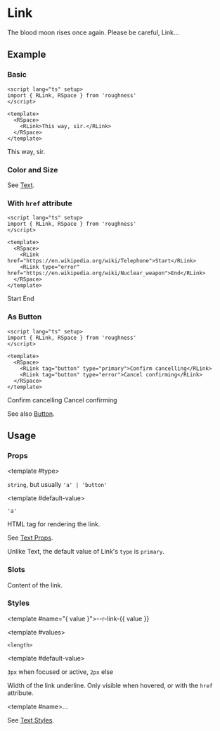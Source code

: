 <script lang="ts" setup>
import { RDetails, RLink, RSpace, RTable } from 'roughness'
</script>

# Link

The blood moon rises once again. Please be careful, Link...

## Example

### Basic

<RDetails>
  <template #summary>Show Code</template>

```vue
<script lang="ts" setup>
import { RLink, RSpace } from 'roughness'
</script>

<template>
  <RSpace>
    <RLink>This way, sir.</RLink>
  </RSpace>
</template>
```

</RDetails>

<RSpace>
  <RLink>This way, sir.</RLink>
</RSpace>

### Color and Size

See [Text](/components/text).

### With `href` attribute

<RDetails>
  <template #summary>Show Code</template>

```vue
<script lang="ts" setup>
import { RLink, RSpace } from 'roughness'
</script>

<template>
  <RSpace>
    <RLink href="https://en.wikipedia.org/wiki/Telephone">Start</RLink>
    <RLink type="error" href="https://en.wikipedia.org/wiki/Nuclear_weapon">End</RLink>
  </RSpace>
</template>
```

</RDetails>

<RSpace>
  <RLink href="https://en.wikipedia.org/wiki/Telephone">Start</RLink>
  <RLink type="error" href="https://en.wikipedia.org/wiki/Nuclear_weapon">End</RLink>
</RSpace>

### As Button

<RDetails>
  <template #summary>Show Code</template>

```vue
<script lang="ts" setup>
import { RLink, RSpace } from 'roughness'
</script>

<template>
  <RSpace>
    <RLink tag="button" type="primary">Confirm cancelling</RLink>
    <RLink tag="button" type="error">Cancel confirming</RLink>
  </RSpace>
</template>
```

</RDetails>

<RSpace>
  <RLink tag="button" type="primary">Confirm cancelling</RLink>
  <RLink tag="button" type="error">Cancel confirming</RLink>
</RSpace>

See also [Button](/components/button#tag).

## Usage

### Props

<RPropsTable>

  <RProp name="tag">

  <template #type>

  `string`, but usually `'a' | 'button'`

  </template>

  <template #default-value>

  `'a'`

  </template>

  HTML tag for rendering the link.

  </RProp>

  <RProp name="...">

  See [Text Props](/components/text#props).

  Unlike Text, the default value of Link's `type` is `primary`.

  </RProp>

</RPropsTable>

### Slots

<RSlotsTable>

  <RSlot name="default">
    Content of the link.
  </RSlot>

</RSlotsTable>

### Styles

<RStylesTable>

  <template #name="{ value }">--r-link-{{ value }}</template>

  <RStyle name="underline-width">

  <template #values>

  `<length>`

  </template>

  <template #default-value>

  `3px` when focused or active, `2px` else

  </template>

  Width of the link underline. Only visible when hovered, or with the `href` attribute.

  </RStyle>

  <RStyle name="...">

  <template #name>...</template>

  See [Text Styles](/components/text#styles).

  </RStyle>

</RStylesTable>
